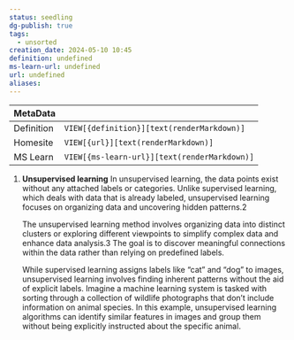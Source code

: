 ```yaml
---
status: seedling
dg-publish: true
tags:
  - unsorted
creation_date: 2024-05-10 10:45
definition: undefined
ms-learn-url: undefined
url: undefined
aliases:
---
```


| MetaData   |                                              |
| ---------- | -------------------------------------------- |
| Definition | `VIEW[{definition}][text(renderMarkdown)]`   |
| Homesite   | `VIEW[{url}][text(renderMarkdown)]`          |
| MS Learn   | `VIEW[{ms-learn-url}][text(renderMarkdown)]` |

1. **Unsupervised learning** In unsupervised learning, the data points exist without any attached labels or categories. Unlike supervised learning, which deals with data that is already labeled, unsupervised learning focuses on organizing data and uncovering hidden patterns.2
    
    The unsupervised learning method involves organizing data into distinct clusters or exploring different viewpoints to simplify complex data and enhance data analysis.3 The goal is to discover meaningful connections within the data rather than relying on predefined labels.
    
    While supervised learning assigns labels like “cat” and “dog” to images, unsupervised learning involves finding inherent patterns without the aid of explicit labels. Imagine a machine learning system is tasked with sorting through a collection of wildlife photographs that don’t include information on animal species. In this example, unsupervised learning algorithms can identify similar features in images and group them without being explicitly instructed about the specific animal.